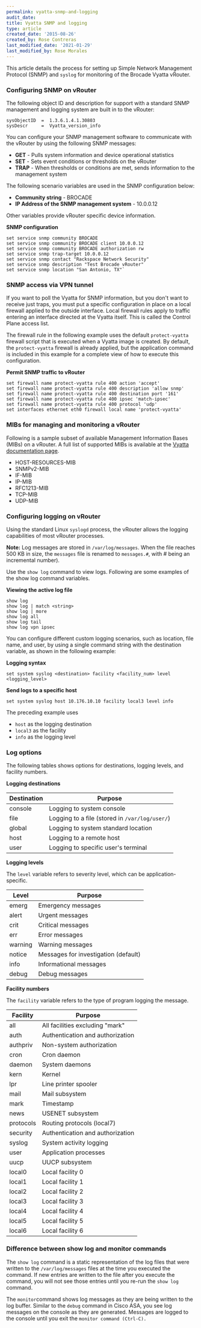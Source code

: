 ```yaml
---
permalink: vyatta-snmp-and-logging
audit_date:
title: Vyatta SNMP and logging
type: article
created_date: '2015-08-26'
created_by: Rose Contreras
last_modified_date: '2021-01-29'
last_modified_by: Rose Morales
---
```


This article details the process for setting up Simple Network
Management Protocol (SNMP) and `syslog` for monitoring of the Brocade
Vyatta vRouter.

### Configuring SNMP on vRouter

The following object ID and description for support with a standard SNMP
management and logging system are built in to the vRouter:

    sysObjectID  =  1.3.6.1.4.1.30803
    sysDescr     =  Vyatta_version_info

You can configure your SNMP management software to communicate with the
vRouter by using the following SNMP messages:

-   **GET** - Pulls system information and device operational statistics
-   **SET** - Sets event conditions or thresholds on the vRouter
-   **TRAP** - When thresholds or conditions are met, sends information
     to the management system

The following scenario variables are used in the SNMP configuration below:

-  **Community string** - BROCADE
-  **IP Address of the SNMP management system** - 10.0.0.12

Other variables provide vRouter specific device information.

**SNMP configuration**

    set service snmp community BROCADE
    set service snmp community BROCADE client 10.0.0.12
    set service snmp community BROCADE authorization rw
    set service snmp trap-target 10.0.0.12
    set service snmp contact "Rackspace Network Security"
    set service snmp description "Test Brocade vRouter"
    set service snmp location "San Antonio, TX"`

### SNMP access via VPN tunnel

If you want to poll the Vyatta for SNMP information, but you don't want
to receive just traps, you must put a specific configuration in place on
a local firewall applied to the outside interface. Local firewall rules
apply to traffic entering an interface directed at the Vyatta itself.
This is called the Control Plane access list.

The firewall rule in the following example uses the default
`protect-vyatta` firewall script that is executed when a Vyatta image is
created. By default, the `protect-vyatta` firewall is already applied,
but the application command is included in this example for a complete
view of how to execute this configuration.

**Permit SNMP traffic to vRouter**

    set firewall name protect-vyatta rule 400 action 'accept'
    set firewall name protect-vyatta rule 400 description 'allow snmp'
    set firewall name protect-vyatta rule 400 destination port '161'
    set firewall name protect-vyatta rule 400 ipsec 'match-ipsec'
    set firewall name protect-vyatta rule 400 protocol 'udp'
    set interfaces ethernet eth0 firewall local name 'protect-vyatta'

### MIBs for managing and monitoring a vRouter

Following is a sample subset of available Management Information Bases
(MIBs) on a vRouter. A full list of supported MIBs is available at the
[Vyatta documentation page](https://www.brocade.com/downloads/documents/html_product_manuals/vyatta/vyatta_5400_manual/wwhelp/wwhimpl/js/html/wwhelp.htm#href=RemoteManagement/SNMP.5.11.html#1952242).

-  HOST-RESOURCES-MIB
-  SNMPv2-MIB
-  IF-MIB
-  IP-MIB
-  RFC1213-MIB
-  TCP-MIB
-  UDP-MIB

### Configuring logging on vRouter

Using the standard Linux `syslogd` process, the vRouter allows the
logging capabilities of most vRouter processes.

**Note:** Log messages are stored in `/var/log/messages`. When the file
reaches 500 KB in size, the `messages` file is renamed to `messages.#`,
with # being an incremental number).

Use the `show log` command to view logs. Following are some
examples of the show log command variables.

**Viewing the active log file**

    show log
    show log | match <string>
    show log | more
    show log all
    show log tail
    show log vpn ipsec

You can configure different custom logging scenarios, such as location,
file name, and user, by using a single command string with the
destination variable, as shown in the following example:

**Logging syntax**

    set system syslog <destination> facility <facility_num> level <logging_level>

**Send logs to a specific host**

    set system syslog host 10.176.10.10 facility local3 level info

The preceding example uses

- `host` as the logging destination
- `local3` as the facility
- `info` as the logging level

### Log options

The following tables shows options for
destinations, logging levels, and facility numbers.

**Logging destinations**

| Destination | Purpose                                    |
|--------------|-------------------------------------------|
| console   | Logging to system console |
| file    | Logging to a file (stored in `/var/log/user/`) |
| global  | Logging to system standard location            |
| host    | Logging to a remote host                       |
| user    | Logging to specific user's terminal      |

**Logging levels**

The `level` variable refers to severity level, which can be application-specific.

| Level   | Purpose                              |
|---------|--------------------------------------|
| emerg   | Emergency messages                   |
| alert   | Urgent messages                      |
| crit    | Critical messages                    |
| err     | Error messages                       |
| warning | Warning messages                     |
| notice  | Messages for investigation (default) |
| info    | Informational messages               |
| debug   | Debug messages                       |

**Facility numbers**

The `facility` variable refers to the type of program logging the message.

| Facility  | Purpose                          |
|-----------|----------------------------------|
| all       | All facilities excluding "mark"  |
| auth      | Authentication and authorization |
| authpriv  | Non-system authorization         |
| cron      | Cron daemon                      |
| daemon    | System daemons                   |
| kern      | Kernel                           |
| lpr       | Line printer spooler             |
| mail      | Mail subsystem                   |
| mark      | Timestamp                        |
| news      | USENET subsystem                 |
| protocols | Routing protocols (local7)       |
| security  | Authentication and authorization |
| syslog    | System activity logging          |
| user      | Application processes            |
| uucp      | UUCP subsystem                   |
| local0    | Local facility 0                 |
| local1    | Local facility 1                 |
| local2    | Local facility 2                 |
| local3    | Local facility 3                 |
| local4    | Local facility 4                 |
| local5    | Local facility 5                 |
| local6    | Local facility 6                 |

### Difference between show log and monitor commands

The `show log` command is a static representation of the log files that
were written to the `/var/log/messages` files at the time you executed
the command. If new entries are written to the file after you execute
the command, you will not see those entries until you re-run the
`show log` command.

The `monitor`command shows log messages as they are being written to the
log buffer. Similar to the `debug` command in Cisco ASA, you see log
messages on the console as they are generated. Messages are logged to
the console until you exit the `monitor command (Ctrl-C). `
